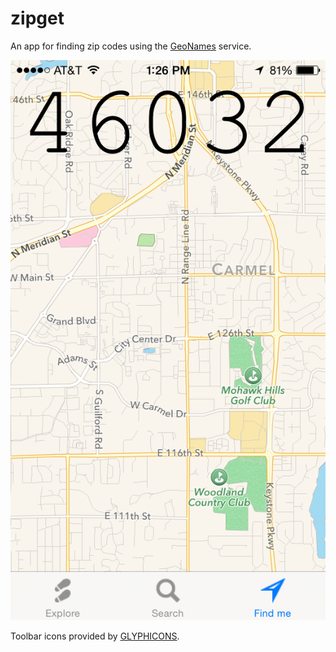 zipget
======
An app for finding zip codes using the [GeoNames](http://www.geonames.org) service.

![ZipGet main screen](https://raw.githubusercontent.com/jandrewmoore/zipget/master/Screenshots/screenshot.png)

Toolbar icons provided by [GLYPHICONS](http://glyphicons.com).
